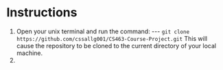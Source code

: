 # Instructions
 
1. Open your unix terminal and run the command:
--- `git clone https://github.com/cssallg001/CS463-Course-Project.git`
    This will cause the repository to be cloned to the current directory of your local machine. 
2. 